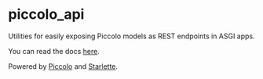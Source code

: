 # piccolo_api

Utilities for easily exposing Piccolo models as REST endpoints in ASGI apps.

You can read the docs [here](https://piccolo-api.readthedocs.io/en/latest/).

Powered by [Piccolo](https://piccolo-orm.readthedocs.io/en/latest/) and [Starlette](https://starlette.io).
